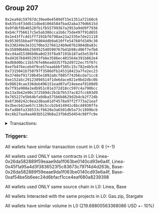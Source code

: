 ## Group 207

```0x980d2e02916d040b6588aea6a89759ee001c65ad
0x2ea9dc59787dc39ee0e4589df15e1351a72160c6
0x635c6f3ddb11dbe81064584fbad2aba379d6615d
0x9fdbf8b46528fb1fb55799367a2953a9dd9f7936
0xb4c7756617c5e5ab386cca1b6c75de497f91d655
0x1e43ffc4d1ff7191bf6798ae23a2335e7de21118
0x953055bbadff6904ddb9a610ffe54760fd349c30
0x330249e3e33170be32766124b9e07b1984d8a83c
0x35890b66b256952540590767bd1b98cd06f7efb0
0xcd4ad15306b9ba0d235f8a97191b187ad3e53bf4
0xd4167b84952933fb8e3586ec401564e391b862e4
0xdb8d0bc11b576fe86eadd357fb2d9722ec75f67c
0xefb476eceb4f9ce57eaabbbf505c15c782e4b5c6
0x7315041b750797f3586dfb245310423a7fe2ec23
0x3748ef91720b45e1092a8cf085f74266cda71cc8
0xe152a5c29123894514f1de6dace021e9bd2dbc0b
0x98619cae336deb496151ead07af24eeeaf8108d9
0x7f91e908e2edb951c01e372d18cc597c4a790bcc
0x13a3b42e90c372589dc2b1b7b537ac82fcc603d9
0x765227e5b64bfa9dba575b6b8629d2b4cb2f72db
0x6f360242c0ea2d8aa81df4578a97f2f773a21eaf
0x3becb42ae67c138c5ccb2b414941c6bcd4930ffe
0xfad86fa338533cf6620a3a6501db5a73c1899bcb
0xc6b27aa9aa403b5129b8a23fb6d5d454c98ffc9e
```
<details>
<summary>Transactions:</summary>

Hashes: 

Wallet: 0x980d2e02916d040b6588aea6a89759ee001c65ad

       Hash: 0xbeed5bbd0b98b3cab174d300a174aa9c7a475c75a49effd76bd76e2c23c5a113
         - source chain: Linea
         - destination chain: Zora
         - project: Gas.zip
         - contract: 0x26da582889f59eaae9da1f063be0140cd93e6a4f
         - value USD: 4.90159117e-05
       Hash: 0x092832eaee8a6ca0625bfaf6e713a40b6f02f660e59784ac974f6311ca92b4ed
         - source chain: Linea
         - destination chain: Base
         - project: Stargate
         - contract: 0x45f1a95a4d3f3836523f5c83673c797f4d4d263b
         - value USD: 12.610269234
       Hash: 0x4d60284d4e31c21d99457a2bf60311e8a7abc3be91651edde97811c052af8100
         - source chain: Base
         - destination chain: Kava
         - project: Gas.zip
         - contract: 0x26da582889f59eaae9da1f063be0140cd93e6a4f
         - value USD: 2.797426721e-08
       Hash: 0x2a4dbd79cf5109a331829a8606043240a8280294d97b82f697b6a87ea12ff360
         - source chain: Linea
         - destination chain: Scroll
         - project: Gas.zip
         - contract: 0x26da582889f59eaae9da1f063be0140cd93e6a4f
         - value USD: 0.0001581225579
       Hash: 0x0e0cbb62c3b0fd53e4c9604ff50a9cf72c67f820639d9f649bcf076b8a60eb3d
         - source chain: Base
         - destination chain: Zora
         - project: Gas.zip
         - contract: 0x26da582889f59eaae9da1f063be0140cd93e6a4f
         - value USD: 8.564423697e-05
       Hash: 0x6c1a98466e6c02de8223b3c5c88c147f62c0c42c3dc0ae663a33729729618080
         - source chain: Base
         - destination chain: Optimism
         - project: Stargate
         - contract: 0xaf54be5b6eec24d6bfacf1cce4eaf680a8239398
         - value USD: 207.077443589
Wallet: 0x2ea9dc59787dc39ee0e4589df15e1351a72160c6

       Hash:0x9b71804ea4e536254571c1381ed5038495e121d5cfeba008fda0bb11767965fd
         - source chain: Linea
         - destination chain: Scroll
         - project: Gas.zip
         - contract: 0x26da582889f59eaae9da1f063be0140cd93e6a4f
         - value USD: 8.052614066e-05
       Hash:0xb6a005da5badeedd71d101b6231dbecce72b169d49a79ee716dd6917ce585bc8
         - source chain: Linea
         - destination chain: Base
         - project: Stargate
         - contract: 0x45f1a95a4d3f3836523f5c83673c797f4d4d263b
         - value USD: 13.799873697
       Hash:0x8405d6ef7363fd1928d62874219382769b2263aa71986510cdadf3007e1c34a2
         - source chain: Base
         - destination chain: Base
         - project: Gas.zip
         - contract: 0x26da582889f59eaae9da1f063be0140cd93e6a4f
         - value USD: 9.699095106e-05
       Hash:0x081b311e2c359abd291fc89aa0a578918d35692e8c537c1a473daeedd9983e20
         - source chain: Linea
         - destination chain: Zora
         - project: Gas.zip
         - contract: 0x26da582889f59eaae9da1f063be0140cd93e6a4f
         - value USD: 0.0001510488339
       Hash:0x8357c8203b01b402ec92229e8afe49e407bd7474cc8bf13ac660878cebf3cad8
         - source chain: Base
         - destination chain: Linea
         - project: Gas.zip
         - contract: 0x26da582889f59eaae9da1f063be0140cd93e6a4f
         - value USD: 0.0001385944084
       Hash:0x1f717b3d9fc4d14df31cc7662889513a786a45232cdc8587cdfb4ac26732ef15
         - source chain: Base
         - destination chain: Optimism
         - project: Stargate
         - contract: 0xaf54be5b6eec24d6bfacf1cce4eaf680a8239398
         - value USD: 203.10422979
Wallet: 0x635c6f3ddb11dbe81064584fbad2aba379d6615d

       Hash:0x446b76e6376445efa573d76acbf8b1e9a5078ac4ca44df1a1e32c434c3deb41a
         - source chain: Linea
         - destination chain: Zora
         - project: Gas.zip
         - contract: 0x26da582889f59eaae9da1f063be0140cd93e6a4f
         - value USD: 6.30204579e-05
       Hash:0xfb870f2f375b0473d881943088185880086a2bfed9b9f0af4ca6660b9f53de15
         - source chain: Linea
         - destination chain: Base
         - project: Stargate
         - contract: 0x45f1a95a4d3f3836523f5c83673c797f4d4d263b
         - value USD: 13.372259625
       Hash:0xc4a855ae97bb903e258c9dfd057de397c132c3cee40c33793ccac15e4453a068
         - source chain: Base
         - destination chain: Arbitrum
         - project: Gas.zip
         - contract: 0x26da582889f59eaae9da1f063be0140cd93e6a4f
         - value USD: 2.517742848e-05
       Hash:0x60df1012ad98fc6b915958e00e8c32c6443d82d482a345d6c2fe36697df62866
         - source chain: Linea
         - destination chain: Zora
         - project: Gas.zip
         - contract: 0x26da582889f59eaae9da1f063be0140cd93e6a4f
         - value USD: 4.27389734e-05
       Hash:0xbe16a06ee6f2873f17f9fef4a8915c1efe4f9970f61400b01f34a8abaac59482
         - source chain: Base
         - destination chain: Linea
         - project: Gas.zip
         - contract: 0x26da582889f59eaae9da1f063be0140cd93e6a4f
         - value USD: 0.0001417927409
       Hash:0x4071089ba59d4c24c0dc9adf5ea84fd86f24eae3e8c525e3eb11e65cedd04dd9
         - source chain: Base
         - destination chain: Optimism
         - project: Stargate
         - contract: 0xaf54be5b6eec24d6bfacf1cce4eaf680a8239398
         - value USD: 207.26597183
Wallet: 0x9fdbf8b46528fb1fb55799367a2953a9dd9f7936

       Hash:0x5ad567b7f006177682f7634f58f76799351bc5a05d417211b1b05dedd3e21fca
         - source chain: Linea
         - destination chain: Arbitrum
         - project: Gas.zip
         - contract: 0x26da582889f59eaae9da1f063be0140cd93e6a4f
         - value USD: 0.0001642033042
       Hash:0x0f96f0fb5534bd5c359103d207e3860efc268ab413f8fb94aca0d831be0b752e
         - source chain: Linea
         - destination chain: Base
         - project: Stargate
         - contract: 0x45f1a95a4d3f3836523f5c83673c797f4d4d263b
         - value USD: 14.827024699
       Hash:0x92eeacf6ca81a58c2dd8169879f96bcef29e3631e1f28c2f05f5326f1663ae9f
         - source chain: Base
         - destination chain: Scroll
         - project: Gas.zip
         - contract: 0x26da582889f59eaae9da1f063be0140cd93e6a4f
         - value USD: 8.845228162e-05
       Hash:0x32c23abbd2ceddfa78b984b973614930163210d849c432b5772283a037aa0159
         - source chain: Linea
         - destination chain: Zora
         - project: Gas.zip
         - contract: 0x26da582889f59eaae9da1f063be0140cd93e6a4f
         - value USD: 0.0001153952282
       Hash:0xe371213f269541c99a3037b67e41238339e8c9ca096cf0260ebc4ee44cdb1850
         - source chain: Base
         - destination chain: Polygon
         - project: Gas.zip
         - contract: 0x26da582889f59eaae9da1f063be0140cd93e6a4f
         - value USD: 4.288008471e-08
       Hash:0xb7831291a5884be9594fed73bb37fe3df388553619e8c077064dfc65e1fe1fc9
         - source chain: Base
         - destination chain: Optimism
         - project: Stargate
         - contract: 0xaf54be5b6eec24d6bfacf1cce4eaf680a8239398
         - value USD: 208.243863171
Wallet: 0xb4c7756617c5e5ab386cca1b6c75de497f91d655

       Hash:0xdb74859aded88114dbed81f1975f02c5f529b7a56ae3002bfb12fa48dc137db6
         - source chain: Linea
         - destination chain: Zora
         - project: Gas.zip
         - contract: 0x26da582889f59eaae9da1f063be0140cd93e6a4f
         - value USD: 7.492432218e-05
       Hash:0x28dab903756fecf727841471fc12a0e09e9d8d78a6975b6729c7b6869ba66383
         - source chain: Linea
         - destination chain: Base
         - project: Stargate
         - contract: 0x45f1a95a4d3f3836523f5c83673c797f4d4d263b
         - value USD: 14.460787314
       Hash:0xc8f5754a66e50a873eb8be2bd2d1f14fa79907f0a4bbc22f69f5e659875c688a
         - source chain: Base
         - destination chain: Base
         - project: Gas.zip
         - contract: 0x26da582889f59eaae9da1f063be0140cd93e6a4f
         - value USD: 0.0001113107364
       Hash:0xa8b638b1b1d4279f232e540257d1e2233ca67a849ad6b1a07b7455ac8b623a85
         - source chain: Linea
         - destination chain: Scroll
         - project: Gas.zip
         - contract: 0x26da582889f59eaae9da1f063be0140cd93e6a4f
         - value USD: 8.654642113e-05
       Hash:0xe5fdebaa24058c6c2faf4be5babef8133c14d6064ed5cc0cdfc3308b793a28a4
         - source chain: Base
         - destination chain: Linea
         - project: Gas.zip
         - contract: 0x26da582889f59eaae9da1f063be0140cd93e6a4f
         - value USD: 0.0001637511458
       Hash:0xb1d7e8be93cb9a4c277d69377de24ea3fdafe584a8920bf45168decf121ae35d
         - source chain: Base
         - destination chain: Optimism
         - project: Stargate
         - contract: 0xaf54be5b6eec24d6bfacf1cce4eaf680a8239398
         - value USD: 202.907450125
Wallet: 0x1e43ffc4d1ff7191bf6798ae23a2335e7de21118

       Hash:0x40246b84ad2825e884132b88ca518be956b46991baf1df0a55914076922f83b1
         - source chain: Linea
         - destination chain: Zora
         - project: Gas.zip
         - contract: 0x26da582889f59eaae9da1f063be0140cd93e6a4f
         - value USD: 4.096329764e-05
       Hash:0xb23175b1ad97eade241ad4276d460b79fb5d7e225f46bac5bbcea1cf2ba259eb
         - source chain: Linea
         - destination chain: Base
         - project: Stargate
         - contract: 0x45f1a95a4d3f3836523f5c83673c797f4d4d263b
         - value USD: 13.265719443
       Hash:0xfdb7303d564ad004ead650b2b3b8deb63ee48478f789bff94cb8abd8ce93badf
         - source chain: Base
         - destination chain: Kava
         - project: Gas.zip
         - contract: 0x26da582889f59eaae9da1f063be0140cd93e6a4f
         - value USD: 1.413185058e-08
       Hash:0xc9f27ef84ef2fe2a6c39ef904692e7e9c36a70a906df0148064e83c67e8fa505
         - source chain: Linea
         - destination chain: Scroll
         - project: Gas.zip
         - contract: 0x26da582889f59eaae9da1f063be0140cd93e6a4f
         - value USD: 0.0001759421071
       Hash:0x5e56b40a75e5ca15a8957e09cc8ccfdeb520022fd63f668c3e1b889017fe1f26
         - source chain: Base
         - destination chain: Metis
         - project: Gas.zip
         - contract: 0x26da582889f59eaae9da1f063be0140cd93e6a4f
         - value USD: 4.331381961e-06
       Hash:0x8d3e335a1f06dea7ff058343c0ff8581c6c12a14662d330b5259c8896e101cde
         - source chain: Base
         - destination chain: Optimism
         - project: Stargate
         - contract: 0xaf54be5b6eec24d6bfacf1cce4eaf680a8239398
         - value USD: 204.774874137
Wallet: 0x953055bbadff6904ddb9a610ffe54760fd349c30

       Hash:0xeadfbe283e11d07548779eb459463ba45a932b3d800ea0e4da3f4638a5ed34d2
         - source chain: Linea
         - destination chain: Arbitrum
         - project: Gas.zip
         - contract: 0x26da582889f59eaae9da1f063be0140cd93e6a4f
         - value USD: 5.531795749e-05
       Hash:0x00062fc9019c8d6e5a30d44fd087521b3cdab5606f3f041789587dcdd5f7e485
         - source chain: Linea
         - destination chain: Base
         - project: Stargate
         - contract: 0x45f1a95a4d3f3836523f5c83673c797f4d4d263b
         - value USD: 14.384411784
       Hash:0x7c0ce6d4fa1c20bbd453fc54662691fc3ad179f127c89911de0fb598569f771c
         - source chain: Base
         - destination chain: Scroll
         - project: Gas.zip
         - contract: 0x26da582889f59eaae9da1f063be0140cd93e6a4f
         - value USD: 0.00013851105
       Hash:0xfb4da942b82ca2d60f6923a0e3592c51e5fc3e898fa5ef101763b824fd0342e3
         - source chain: Linea
         - destination chain: Arbitrum
         - project: Gas.zip
         - contract: 0x26da582889f59eaae9da1f063be0140cd93e6a4f
         - value USD: 0.0001032858524
       Hash:0xd09ee7111245f7c77e587655816f0ee8414fbb63699f5b4f53512d5ad71b1cc1
         - source chain: Base
         - destination chain: Scroll
         - project: Gas.zip
         - contract: 0x26da582889f59eaae9da1f063be0140cd93e6a4f
         - value USD: 7.017906248e-05
       Hash:0xd74a76a32abf74d26c88aa510619527272dc1534d484da3af92cc37b7ce788e8
         - source chain: Base
         - destination chain: Optimism
         - project: Stargate
         - contract: 0xaf54be5b6eec24d6bfacf1cce4eaf680a8239398
         - value USD: 201.3040469
Wallet: 0x330249e3e33170be32766124b9e07b1984d8a83c

       Hash:0xfc6f6dbf8df7ca0295f5e060513c1fdc3bbe32bb7de834fc5aca5956b0cbd42f
         - source chain: Linea
         - destination chain: Kava
         - project: Gas.zip
         - contract: 0x26da582889f59eaae9da1f063be0140cd93e6a4f
         - value USD: 1.184133948e-08
       Hash:0x5776af7577f87c6eb5f463b1c054a19febf58ea2fee8a943199e63c9bec5d1e1
         - source chain: Linea
         - destination chain: Base
         - project: Stargate
         - contract: 0x45f1a95a4d3f3836523f5c83673c797f4d4d263b
         - value USD: 14.629693462
       Hash:0x113093ed67ecc1fbf128db7ba11e29e505678e74f982e12b1f5668bdec2690b4
         - source chain: Base
         - destination chain: Metis
         - project: Gas.zip
         - contract: 0x26da582889f59eaae9da1f063be0140cd93e6a4f
         - value USD: 1.79421498e-06
       Hash:0x66fef11febadaab0985f0fe259c33f36ec40264afbd3f0ad5fc0fd787f4f5c18
         - source chain: Linea
         - destination chain: Zora
         - project: Gas.zip
         - contract: 0x26da582889f59eaae9da1f063be0140cd93e6a4f
         - value USD: 0.0001399701379
       Hash:0xd9d357337e9e610d5a891a82374a21b586b09884fc554b4787fda868ea0c51d4
         - source chain: Base
         - destination chain: Kava
         - project: Gas.zip
         - contract: 0x26da582889f59eaae9da1f063be0140cd93e6a4f
         - value USD: 1.211996995e-08
       Hash:0x66b2fe4aa4094b4e024f4dd68b0bec0546f243aa11a83832fcd6a781b4779dba
         - source chain: Base
         - destination chain: Optimism
         - project: Stargate
         - contract: 0xaf54be5b6eec24d6bfacf1cce4eaf680a8239398
         - value USD: 202.162905517
Wallet: 0x35890b66b256952540590767bd1b98cd06f7efb0

       Hash:0x0076fcc3e105ffa820c856ca195150b387e0a48833c5d90af359ac5d0762417a
         - source chain: Linea
         - destination chain: Scroll
         - project: Gas.zip
         - contract: 0x26da582889f59eaae9da1f063be0140cd93e6a4f
         - value USD: 2.102457659e-05
       Hash:0x51b7db84224048a3cdb694b956ce73b5fa5a52bd7e10553c50886fd54f84ed6b
         - source chain: Linea
         - destination chain: Base
         - project: Stargate
         - contract: 0x45f1a95a4d3f3836523f5c83673c797f4d4d263b
         - value USD: 14.604784799
       Hash:0x5cd1e2d1a7add425d80d54b2f79762c9869163d6394f80ecaac5d1e10d747d40
         - source chain: Base
         - destination chain: Linea
         - project: Gas.zip
         - contract: 0x26da582889f59eaae9da1f063be0140cd93e6a4f
         - value USD: 0.0001391753715
       Hash:0xc893b4b7fdf5fba698335b902af4497c61601e2b8d989aaa06f65ed3be4d70fa
         - source chain: Linea
         - destination chain: Linea
         - project: Gas.zip
         - contract: 0x26da582889f59eaae9da1f063be0140cd93e6a4f
         - value USD: 8.58341049e-05
       Hash:0x8d042b7a307ccd4488e8043618634dbd78001ad47222d8812556b8b162873bf0
         - source chain: Base
         - destination chain: Scroll
         - project: Gas.zip
         - contract: 0x26da582889f59eaae9da1f063be0140cd93e6a4f
         - value USD: 0.0001404016316
       Hash:0xaba5294f2ea36ded8eed1a06fed95fef82ab1fe891fa97756b5c91994ae1b87c
         - source chain: Base
         - destination chain: Optimism
         - project: Stargate
         - contract: 0xaf54be5b6eec24d6bfacf1cce4eaf680a8239398
         - value USD: 201.798420014
Wallet: 0xcd4ad15306b9ba0d235f8a97191b187ad3e53bf4

       Hash:0xc69ad57e78af072e8e6320875f047e7ebb5c560b7cedd90effcbaf18868b1633
         - source chain: Linea
         - destination chain: Arbitrum
         - project: Gas.zip
         - contract: 0x26da582889f59eaae9da1f063be0140cd93e6a4f
         - value USD: 5.431348953e-05
       Hash:0x714263282f59de89ebcb2176b24d02d37bbf33c0d9ccba50f2cc93ffc3cc9c88
         - source chain: Linea
         - destination chain: Base
         - project: Stargate
         - contract: 0x45f1a95a4d3f3836523f5c83673c797f4d4d263b
         - value USD: 15.707485597
       Hash:0x6ad0f48619270dba07d96d2f82bc4f069122b70c24ea51241b7e0c1fd4749987
         - source chain: Base
         - destination chain: Kava
         - project: Gas.zip
         - contract: 0x26da582889f59eaae9da1f063be0140cd93e6a4f
         - value USD: 3.940612181e-08
       Hash:0x6ef62f7fefdf302bd93054e75dbcd025ef40147f195dc5113cd9649811bca7a8
         - source chain: Linea
         - destination chain: Zora
         - project: Gas.zip
         - contract: 0x26da582889f59eaae9da1f063be0140cd93e6a4f
         - value USD: 0.0001502987231
       Hash:0x9249ad65151f7b114d48ba985285eaa11f4be8a3fef8850dd04d4045101d40ea
         - source chain: Base
         - destination chain: Kava
         - project: Gas.zip
         - contract: 0x26da582889f59eaae9da1f063be0140cd93e6a4f
         - value USD: 8.615927489e-09
       Hash:0xac2bba58687fb7a56ad895c4259832992a15a5a5237cb9d4d5da9d9f019d3661
         - source chain: Base
         - destination chain: Optimism
         - project: Stargate
         - contract: 0xaf54be5b6eec24d6bfacf1cce4eaf680a8239398
         - value USD: 205.041230885
Wallet: 0xd4167b84952933fb8e3586ec401564e391b862e4

       Hash:0x85e8674cd5aca5bafa0bdb3182d622d49222f9422a75148a9b8b1a372db45dfa
         - source chain: Linea
         - destination chain: Arbitrum
         - project: Gas.zip
         - contract: 0x26da582889f59eaae9da1f063be0140cd93e6a4f
         - value USD: 4.169874357e-05
       Hash:0x01118192ee8d8c23c0fca97c3404cfe4af11ccaadd0a76731fa03e4df3605448
         - source chain: Linea
         - destination chain: Base
         - project: Stargate
         - contract: 0x45f1a95a4d3f3836523f5c83673c797f4d4d263b
         - value USD: 14.476021029
       Hash:0xbdc5aa613246a5e26ce6ff173fc4a2b8196902bc32b67752f8385d06b9a57153
         - source chain: Base
         - destination chain: Metis
         - project: Gas.zip
         - contract: 0x26da582889f59eaae9da1f063be0140cd93e6a4f
         - value USD: 3.52895322e-06
       Hash:0xa1745c3a67f6e3cdf9c5275717f3fd68861343fe918214eb3d4e081f7d5f4a64
         - source chain: Linea
         - destination chain: Arbitrum
         - project: Gas.zip
         - contract: 0x26da582889f59eaae9da1f063be0140cd93e6a4f
         - value USD: 5.235524241e-05
       Hash:0x31fd664ce3c3d39d2c92d7cf39cc036a865207ae47dd3d30be808abd9a87e74e
         - source chain: Base
         - destination chain: Zora
         - project: Gas.zip
         - contract: 0x26da582889f59eaae9da1f063be0140cd93e6a4f
         - value USD: 0.0001127467647
       Hash:0x0767b29e406a6372131cf79559ec133a7e4d7f7c2cd5c325ad0de0bf2b02b3f1
         - source chain: Base
         - destination chain: Optimism
         - project: Stargate
         - contract: 0xaf54be5b6eec24d6bfacf1cce4eaf680a8239398
         - value USD: 207.524271774
Wallet: 0xdb8d0bc11b576fe86eadd357fb2d9722ec75f67c

       Hash:0x2081ddeb224b90ae230668d505627eebb1703ba278ec13a5728104ad64e5894d
         - source chain: Linea
         - destination chain: Base
         - project: Gas.zip
         - contract: 0x26da582889f59eaae9da1f063be0140cd93e6a4f
         - value USD: 0.00014366794
       Hash:0x7faf40826648cbe9e5c34e74c5963ebc017427b97534fb578ab7504f003a0f3c
         - source chain: Linea
         - destination chain: Base
         - project: Stargate
         - contract: 0x45f1a95a4d3f3836523f5c83673c797f4d4d263b
         - value USD: 15.729252616
       Hash:0x8d03a686d6100265588ef68ef542e31e9820cc79baeb8ef54601b6f754dabcb0
         - source chain: Base
         - destination chain: Base
         - project: Gas.zip
         - contract: 0x26da582889f59eaae9da1f063be0140cd93e6a4f
         - value USD: 3.321607913e-05
       Hash:0x50307c5591cc9d283561d8389fd036d07df7a85f144de2d799defc522f5ab431
         - source chain: Linea
         - destination chain: Zora
         - project: Gas.zip
         - contract: 0x26da582889f59eaae9da1f063be0140cd93e6a4f
         - value USD: 2.633070328e-05
       Hash:0x4a84e1d7586bdc9db4b87980702a5b05bd6ab892a4cc7599d6b95ec40ee423fa
         - source chain: Base
         - destination chain: Metis
         - project: Gas.zip
         - contract: 0x26da582889f59eaae9da1f063be0140cd93e6a4f
         - value USD: 3.455276177e-06
       Hash:0x1b1797254145714fe29332f3ad6d81c26df682748349f1821bc0bdd1ec627f47
         - source chain: Base
         - destination chain: Optimism
         - project: Stargate
         - contract: 0xaf54be5b6eec24d6bfacf1cce4eaf680a8239398
         - value USD: 201.381751849
Wallet: 0xefb476eceb4f9ce57eaabbbf505c15c782e4b5c6

       Hash:0xe6527953424ae40a366ac80e8befdee720ed59335ab0be7d4cc01bd7db4cbd61
         - source chain: Linea
         - destination chain: Arbitrum
         - project: Gas.zip
         - contract: 0x26da582889f59eaae9da1f063be0140cd93e6a4f
         - value USD: 7.078274119e-05
       Hash:0x4a0c956e6c99f444a91b813035ac44e9b6bb057c5455e91b868502489d1a0bfa
         - source chain: Linea
         - destination chain: Base
         - project: Stargate
         - contract: 0x45f1a95a4d3f3836523f5c83673c797f4d4d263b
         - value USD: 13.290889681
       Hash:0x79ba2859fccf3ad8a9927ddbc8f4cce49cd20837c57e1a63591d918d5c407b9d
         - source chain: Base
         - destination chain: Base
         - project: Gas.zip
         - contract: 0x26da582889f59eaae9da1f063be0140cd93e6a4f
         - value USD: 4.351306366e-05
       Hash:0xc6db6c4c262371457070188ed1fc0ddffdea9323fa780a5b4f8b2df88cfdf36c
         - source chain: Linea
         - destination chain: Metis
         - project: Gas.zip
         - contract: 0x26da582889f59eaae9da1f063be0140cd93e6a4f
         - value USD: 2.031572278e-06
       Hash:0x222bc05e43bc621d9b3ab6b8f88c9e9dfaedbf5bb6f6b99b5edfa5382ac9fa70
         - source chain: Base
         - destination chain: Polygon
         - project: Gas.zip
         - contract: 0x26da582889f59eaae9da1f063be0140cd93e6a4f
         - value USD: 1.514490482e-08
       Hash:0xfaa49c1d869ab77cbc7414d41e5d6978c04db73c026fc02a065f45f177320b52
         - source chain: Base
         - destination chain: Optimism
         - project: Stargate
         - contract: 0xaf54be5b6eec24d6bfacf1cce4eaf680a8239398
         - value USD: 201.636473078
Wallet: 0x7315041b750797f3586dfb245310423a7fe2ec23

       Hash:0xba2262d1dcbaf760d16e28f2902a5e4c379a9201356f48173aea001821dc31d9
         - source chain: Linea
         - destination chain: Scroll
         - project: Gas.zip
         - contract: 0x26da582889f59eaae9da1f063be0140cd93e6a4f
         - value USD: 0.0001454199881
       Hash:0xef79ceb33317853a26c7f311cef5dcb0c1ccf1070cf35a13ae64f75b63b7b5ac
         - source chain: Linea
         - destination chain: Base
         - project: Stargate
         - contract: 0x45f1a95a4d3f3836523f5c83673c797f4d4d263b
         - value USD: 14.506944784
       Hash:0x6ff10dd8b2cbfd943ed89a10e93d45110f7a992ffa6e1ced968976a732ee49d2
         - source chain: Base
         - destination chain: Kava
         - project: Gas.zip
         - contract: 0x26da582889f59eaae9da1f063be0140cd93e6a4f
         - value USD: 1.304675465e-08
       Hash:0x1a827a61771328ce921fd46395436f3c9b6357c57f7ad17c4783e9316b1899af
         - source chain: Linea
         - destination chain: Linea
         - project: Gas.zip
         - contract: 0x26da582889f59eaae9da1f063be0140cd93e6a4f
         - value USD: 6.440347694e-05
       Hash:0x8f1c9b3d382d1ac964edcf297cea5249edc142ec3165c127f5d706813d419640
         - source chain: Base
         - destination chain: Arbitrum
         - project: Gas.zip
         - contract: 0x26da582889f59eaae9da1f063be0140cd93e6a4f
         - value USD: 2.233662321e-05
       Hash:0x6d2db588b0ca8e2876c5c664fc31efb4fcd0a5cd349b92bed1e286f8bb0c1e6b
         - source chain: Base
         - destination chain: Optimism
         - project: Stargate
         - contract: 0xaf54be5b6eec24d6bfacf1cce4eaf680a8239398
         - value USD: 204.717569374
Wallet: 0x3748ef91720b45e1092a8cf085f74266cda71cc8

       Hash:0x85fb477303921b228c78eb66fd59db97a34f9f04dfeeac26a7775345256641ac
         - source chain: Linea
         - destination chain: Kava
         - project: Gas.zip
         - contract: 0x26da582889f59eaae9da1f063be0140cd93e6a4f
         - value USD: 3.552645194e-08
       Hash:0xe8a436c2b0c280280b16e55b225ce87f770e283e57e71e467666a17dc3a6a3ab
         - source chain: Linea
         - destination chain: Base
         - project: Stargate
         - contract: 0x45f1a95a4d3f3836523f5c83673c797f4d4d263b
         - value USD: 14.228814699
       Hash:0x36f3a330219de2be4e6b8b5bdc7390768ad3d863844c6d1df7588f634a39ad3d
         - source chain: Base
         - destination chain: Kava
         - project: Gas.zip
         - contract: 0x26da582889f59eaae9da1f063be0140cd93e6a4f
         - value USD: 3.524435806e-08
       Hash:0xcd3e4f7b0d9882fbbd5fa3396d5ec6ccce7a25589b4f3032cb3a3918333b1122
         - source chain: Linea
         - destination chain: Metis
         - project: Gas.zip
         - contract: 0x26da582889f59eaae9da1f063be0140cd93e6a4f
         - value USD: 2.895881536e-06
       Hash:0xa6688a38943378849e9546b0b3acf1287dbc5bbab751efd68a1b12de179fd810
         - source chain: Base
         - destination chain: Metis
         - project: Gas.zip
         - contract: 0x26da582889f59eaae9da1f063be0140cd93e6a4f
         - value USD: 2.179481896e-06
       Hash:0x5821ca704e856fae1bc6e44224a9a5233946b0c1c45d90e3649cb4da828751f4
         - source chain: Base
         - destination chain: Optimism
         - project: Stargate
         - contract: 0xaf54be5b6eec24d6bfacf1cce4eaf680a8239398
         - value USD: 204.59402307
Wallet: 0xe152a5c29123894514f1de6dace021e9bd2dbc0b

       Hash:0x27c599e661742c7f00f443c41258538e39117624ca3ef8477a703a0d4deccb63
         - source chain: Linea
         - destination chain: Scroll
         - project: Gas.zip
         - contract: 0x26da582889f59eaae9da1f063be0140cd93e6a4f
         - value USD: 5.466614287e-05
       Hash:0x9eee3e152598b72a0849af1f20076b07e39fc620c3544adac682d9292a0125d1
         - source chain: Linea
         - destination chain: Base
         - project: Stargate
         - contract: 0x45f1a95a4d3f3836523f5c83673c797f4d4d263b
         - value USD: 12.774841068
       Hash:0xd094c9008359fd5401a27cf7de56f2c2e7046aff31348bf29d9be6f99288deaa
         - source chain: Base
         - destination chain: Base
         - project: Gas.zip
         - contract: 0x26da582889f59eaae9da1f063be0140cd93e6a4f
         - value USD: 0.0001396869295
       Hash:0xe00b16ff1fd48146ac0a6be2fbb6cbfd14a7bef8484d7618c397921bdd443dfa
         - source chain: Linea
         - destination chain: Zora
         - project: Gas.zip
         - contract: 0x26da582889f59eaae9da1f063be0140cd93e6a4f
         - value USD: 7.756882858e-05
       Hash:0xe30a3bb82d3aea58f1184350cd6ebbcb55deb9b60d42608b94dcee8c0b137672
         - source chain: Base
         - destination chain: Kava
         - project: Gas.zip
         - contract: 0x26da582889f59eaae9da1f063be0140cd93e6a4f
         - value USD: 3.721347405e-08
       Hash:0x3a2e5cf5b3bbc638463e1ac8bf9973a3435cac6f73d33a5de1f5534482b82f48
         - source chain: Base
         - destination chain: Optimism
         - project: Stargate
         - contract: 0xaf54be5b6eec24d6bfacf1cce4eaf680a8239398
         - value USD: 208.436041154
Wallet: 0x98619cae336deb496151ead07af24eeeaf8108d9

       Hash:0xbbe920e0668c84dd5438ac7c332f48dea65598ae3a73015170ab56baa3206f76
         - source chain: Linea
         - destination chain: Base
         - project: Gas.zip
         - contract: 0x26da582889f59eaae9da1f063be0140cd93e6a4f
         - value USD: 9.18110861e-05
       Hash:0x9816bb072e9425c89444f29e4b7b08d1ccf9b0974821ad8fe286fb6531e56457
         - source chain: Linea
         - destination chain: Base
         - project: Stargate
         - contract: 0x45f1a95a4d3f3836523f5c83673c797f4d4d263b
         - value USD: 14.109407674
       Hash:0x31c61e1f050f65790c60dfcf23d04c283a7179ae2123ade0cdf97dbac6972c3c
         - source chain: Base
         - destination chain: Linea
         - project: Gas.zip
         - contract: 0x26da582889f59eaae9da1f063be0140cd93e6a4f
         - value USD: 3.093067725e-05
       Hash:0x3337f9f5a8be173b9d675787ee16223a1f1cd8f765e23ffab6989610fd52fbfe
         - source chain: Linea
         - destination chain: Linea
         - project: Gas.zip
         - contract: 0x26da582889f59eaae9da1f063be0140cd93e6a4f
         - value USD: 3.309128926e-05
       Hash:0xe3dcd77dad5b8d35c92fde8049a7e306d73eacab1a52c44c6a2059e9ddd14d3d
         - source chain: Base
         - destination chain: Zora
         - project: Gas.zip
         - contract: 0x26da582889f59eaae9da1f063be0140cd93e6a4f
         - value USD: 0.0001602564078
       Hash:0x3b92cf13992f52c94e4043de2e8667156083de9ef1c6af14aa9b3ef152bfca80
         - source chain: Base
         - destination chain: Optimism
         - project: Stargate
         - contract: 0xaf54be5b6eec24d6bfacf1cce4eaf680a8239398
         - value USD: 198.750093223
Wallet: 0x7f91e908e2edb951c01e372d18cc597c4a790bcc

       Hash:0xa88f2fbd5d91eb215d1295c0446c3421036e0c26f34da5a44dfea0c4031058d3
         - source chain: Linea
         - destination chain: Metis
         - project: Gas.zip
         - contract: 0x26da582889f59eaae9da1f063be0140cd93e6a4f
         - value USD: 1.488375903e-06
       Hash:0x3fe3c0a3b861e434d98db033a4a11b9834b962c3e8e57ed6dd649bcbfe631a47
         - source chain: Linea
         - destination chain: Base
         - project: Stargate
         - contract: 0x45f1a95a4d3f3836523f5c83673c797f4d4d263b
         - value USD: 13.427172581
       Hash:0xddf17a25086ccc0e6a7f289aff9b6faa53b0c9d46b2af3b572a376664454ea59
         - source chain: Base
         - destination chain: Kava
         - project: Gas.zip
         - contract: 0x26da582889f59eaae9da1f063be0140cd93e6a4f
         - value USD: 4.512002651e-08
       Hash:0x340205a1fa69a7ba74c645b5943c4a9b3ae2cc8c15bf97fece35ca01be746757
         - source chain: Linea
         - destination chain: Arbitrum
         - project: Gas.zip
         - contract: 0x26da582889f59eaae9da1f063be0140cd93e6a4f
         - value USD: 0.000119911446
       Hash:0x6041bef2aeb69c947bca5997048bbc36854563311716416e16dbd0a43029bcd5
         - source chain: Base
         - destination chain: Linea
         - project: Gas.zip
         - contract: 0x26da582889f59eaae9da1f063be0140cd93e6a4f
         - value USD: 0.0001368561358
       Hash:0x9553a5356af0c86720ba2d6a58fd429f61d450b22e0fc4f7de59c38793cdc80c
         - source chain: Base
         - destination chain: Optimism
         - project: Stargate
         - contract: 0xaf54be5b6eec24d6bfacf1cce4eaf680a8239398
         - value USD: 204.703555363
Wallet: 0x13a3b42e90c372589dc2b1b7b537ac82fcc603d9

       Hash:0x08ab40c08faf367fee257e880914d60068124b2411e5589c560a9346607f9fa5
         - source chain: Linea
         - destination chain: Linea
         - project: Gas.zip
         - contract: 0x26da582889f59eaae9da1f063be0140cd93e6a4f
         - value USD: 0.000146827653
       Hash:0x6cfa278fd607051bfde87c5bfa314eef3d42f0ccdab57dfe1ebfa6b50fa85cca
         - source chain: Linea
         - destination chain: Base
         - project: Stargate
         - contract: 0x45f1a95a4d3f3836523f5c83673c797f4d4d263b
         - value USD: 13.755274008
       Hash:0xdf55c4934cebe7dca9ed46f3c355be74e04d935ecb99207c66964eb130456342
         - source chain: Base
         - destination chain: Zora
         - project: Gas.zip
         - contract: 0x26da582889f59eaae9da1f063be0140cd93e6a4f
         - value USD: 6.784793719e-05
       Hash:0x5805882d699921d6bc3b92df25d0cd95761086b1ec81543f685eeb03d7d73787
         - source chain: Linea
         - destination chain: Base
         - project: Gas.zip
         - contract: 0x26da582889f59eaae9da1f063be0140cd93e6a4f
         - value USD: 0.0001324732169
       Hash:0xa44ff8c223bdd9be33fbdb6df875c474afb0b0561f2ebc4afbda8e7697b3337c
         - source chain: Base
         - destination chain: Metis
         - project: Gas.zip
         - contract: 0x26da582889f59eaae9da1f063be0140cd93e6a4f
         - value USD: 3.319706148e-06
       Hash:0x7d57b20b650a24c944cd838637ae759d97f1b8ca6c3aa1ac1655cffb6e3bd679
         - source chain: Base
         - destination chain: Optimism
         - project: Stargate
         - contract: 0xaf54be5b6eec24d6bfacf1cce4eaf680a8239398
         - value USD: 207.129556208
Wallet: 0x765227e5b64bfa9dba575b6b8629d2b4cb2f72db

       Hash:0x2b8712e0e55f671f97c8df7c0964d2e71bd7fce7810c09f7c9cdc156b10f928b
         - source chain: Linea
         - destination chain: Base
         - project: Gas.zip
         - contract: 0x26da582889f59eaae9da1f063be0140cd93e6a4f
         - value USD: 3.083731136e-05
       Hash:0xe971d3ae42904527db2ee24c0af6c2e5884bdc9b61cd883c8964ccc773575cde
         - source chain: Linea
         - destination chain: Base
         - project: Stargate
         - contract: 0x45f1a95a4d3f3836523f5c83673c797f4d4d263b
         - value USD: 15.284185919
       Hash:0x1599d7199cc52b993db7718c34aa0a88b91e6574b04f442ea521e227e942c4ec
         - source chain: Base
         - destination chain: Base
         - project: Gas.zip
         - contract: 0x26da582889f59eaae9da1f063be0140cd93e6a4f
         - value USD: 0.0001210620056
       Hash:0x5d0348d5ba440f985ece0774f888f29f86e0ab6f95805e225bf103a3472d1686
         - source chain: Linea
         - destination chain: Scroll
         - project: Gas.zip
         - contract: 0x26da582889f59eaae9da1f063be0140cd93e6a4f
         - value USD: 5.982661409e-05
       Hash:0x800b9a59854df4f5c9dbd9593715f22c0def200dcd5176f17580bb9735f5f790
         - source chain: Base
         - destination chain: Polygon
         - project: Gas.zip
         - contract: 0x26da582889f59eaae9da1f063be0140cd93e6a4f
         - value USD: 2.139492531e-08
       Hash:0x89d70cbefa9ee5201633bb1d30dcc7cddab4a78758121428c1fd8fe74fdcd518
         - source chain: Base
         - destination chain: Optimism
         - project: Stargate
         - contract: 0xaf54be5b6eec24d6bfacf1cce4eaf680a8239398
         - value USD: 207.528568501
Wallet: 0x6f360242c0ea2d8aa81df4578a97f2f773a21eaf

       Hash:0xee58d62f9771a2efd9e76fe0adbbe7e44e3de616844f887df6083f142e630269
         - source chain: Linea
         - destination chain: Base
         - project: Gas.zip
         - contract: 0x26da582889f59eaae9da1f063be0140cd93e6a4f
         - value USD: 9.146066211e-05
       Hash:0x3071cbb389d3152ae66bbda7d0d5f4cbb0885a6ac9cb67ec1dc241055d853f91
         - source chain: Linea
         - destination chain: Base
         - project: Stargate
         - contract: 0x45f1a95a4d3f3836523f5c83673c797f4d4d263b
         - value USD: 15.081320747
       Hash:0x57930785edaba05e4e6f367dca9c464c2c9c442a98d6f179aeabd340c2592d2d
         - source chain: Base
         - destination chain: Linea
         - project: Gas.zip
         - contract: 0x26da582889f59eaae9da1f063be0140cd93e6a4f
         - value USD: 6.651758548e-05
       Hash:0xbf55195ea68592dbff54f2ff98b14646b0a1e96af89323d1d4c78757e4b8fae8
         - source chain: Linea
         - destination chain: Base
         - project: Gas.zip
         - contract: 0x26da582889f59eaae9da1f063be0140cd93e6a4f
         - value USD: 3.73916338e-05
       Hash:0xc23b43dd94678e0192fe9abb06ce067b287204a1d356bdd50bce819950e6be6b
         - source chain: Base
         - destination chain: Kava
         - project: Gas.zip
         - contract: 0x26da582889f59eaae9da1f063be0140cd93e6a4f
         - value USD: 1.222133142e-08
       Hash:0xf7f96e74eefc7a1727bd3532bc4baca5e3718dc9cae4df8f827b1d0ab6b794e3
         - source chain: Base
         - destination chain: Optimism
         - project: Stargate
         - contract: 0xaf54be5b6eec24d6bfacf1cce4eaf680a8239398
         - value USD: 203.773548548
Wallet: 0x3becb42ae67c138c5ccb2b414941c6bcd4930ffe

       Hash:0x851c901037b00c0b3d68838ce863f6fa3c6e89a0c770bda86102e4e1dbd147f3
         - source chain: Linea
         - destination chain: Linea
         - project: Gas.zip
         - contract: 0x26da582889f59eaae9da1f063be0140cd93e6a4f
         - value USD: 0.0001317594213
       Hash:0xe23df23ac1407ee2480ea4bf6e6ea5a9ef81f823fdaad8654e9c943fc82aec24
         - source chain: Linea
         - destination chain: Base
         - project: Stargate
         - contract: 0x45f1a95a4d3f3836523f5c83673c797f4d4d263b
         - value USD: 14.405987194
       Hash:0x07c5a103c8509b1073e094166aba65b815244ef23d26bd2337bfa9ac3416a132
         - source chain: Base
         - destination chain: Base
         - project: Gas.zip
         - contract: 0x26da582889f59eaae9da1f063be0140cd93e6a4f
         - value USD: 3.525410147e-05
       Hash:0x2307c9b8c4df6a72a9a232bd467da948d807b10b0b42a05219e29e23b4dd9cef
         - source chain: Linea
         - destination chain: Arbitrum
         - project: Gas.zip
         - contract: 0x26da582889f59eaae9da1f063be0140cd93e6a4f
         - value USD: 0.0001410198761
       Hash:0x139b203937ad84fbc380feb7a9f8e662035c3f3aa0c686cd28d51314bec7cd1b
         - source chain: Base
         - destination chain: Polygon
         - project: Gas.zip
         - contract: 0x26da582889f59eaae9da1f063be0140cd93e6a4f
         - value USD: 2.098568802e-08
       Hash:0x519795792683344b8749e95c96fa9fca4c6fe943846fab3dfb0dc5936ec56e06
         - source chain: Base
         - destination chain: Optimism
         - project: Stargate
         - contract: 0xaf54be5b6eec24d6bfacf1cce4eaf680a8239398
         - value USD: 201.443532908
Wallet: 0xfad86fa338533cf6620a3a6501db5a73c1899bcb

       Hash:0xc07a07c61a785f4975e3036b923eb531beb793905b1cabee17e366b05fc0922a
         - source chain: Linea
         - destination chain: Arbitrum
         - project: Gas.zip
         - contract: 0x26da582889f59eaae9da1f063be0140cd93e6a4f
         - value USD: 0.0001703060605
       Hash:0xabf590025e20a475125a1a220882c71ec2fadf0b58f1bdabee19ef20806819cf
         - source chain: Linea
         - destination chain: Base
         - project: Stargate
         - contract: 0x45f1a95a4d3f3836523f5c83673c797f4d4d263b
         - value USD: 15.085014029
       Hash:0x42c32d8c659d4ca5dd242cd874606384c8b94eef7b1a803fce256c067142ff64
         - source chain: Base
         - destination chain: Zora
         - project: Gas.zip
         - contract: 0x26da582889f59eaae9da1f063be0140cd93e6a4f
         - value USD: 0.0001027690316
       Hash:0x6da914944610ea9b7b08fe0b8edf65dc34f786ec28655fe78c3e42d274286dc1
         - source chain: Linea
         - destination chain: Metis
         - project: Gas.zip
         - contract: 0x26da582889f59eaae9da1f063be0140cd93e6a4f
         - value USD: 1.007044514e-06
       Hash:0x66388bc7886b8682a97deb3700513085ad5dfac7fc5477c8380255b778efd71c
         - source chain: Base
         - destination chain: Linea
         - project: Gas.zip
         - contract: 0x26da582889f59eaae9da1f063be0140cd93e6a4f
         - value USD: 2.940573547e-05
       Hash:0x1440fc9ab4197bb00909adc2ac498ce96613da77c58d9289ad5a2de37f998c19
         - source chain: Base
         - destination chain: Optimism
         - project: Stargate
         - contract: 0xaf54be5b6eec24d6bfacf1cce4eaf680a8239398
         - value USD: 202.393170346
Wallet: 0xc6b27aa9aa403b5129b8a23fb6d5d454c98ffc9e

       Hash:0xc66b0a1c93cfc8425ac40b11fb793acf65a29394c140a39bbb129d3276e1fd83
         - source chain: Linea
         - destination chain: Linea
         - project: Gas.zip
         - contract: 0x26da582889f59eaae9da1f063be0140cd93e6a4f
         - value USD: 9.640242591e-05
       Hash:0x53e97b8a96d1bc9107720cfef02be7e0df3d9fe01096f0f0e27de58abed167cc
         - source chain: Linea
         - destination chain: Base
         - project: Stargate
         - contract: 0x45f1a95a4d3f3836523f5c83673c797f4d4d263b
         - value USD: 14.48132397
       Hash:0xe88c29805897e40b8f193ccb6eb66e51caaee837b6a778faf3c74fc0f23767b9
         - source chain: Base
         - destination chain: Metis
         - project: Gas.zip
         - contract: 0x26da582889f59eaae9da1f063be0140cd93e6a4f
         - value USD: 3.793188541e-06
       Hash:0x7d7d59b949e93417c48c3c060cb4561cfb44fa9d908a65cb3a9a23d343994094
         - source chain: Linea
         - destination chain: Linea
         - project: Gas.zip
         - contract: 0x26da582889f59eaae9da1f063be0140cd93e6a4f
         - value USD: 9.61499155e-05
       Hash:0x6f001effff5da8ac7829c3adb9d9443c1f2d1993f46b28337df405f2184e0015
         - source chain: Base
         - destination chain: Metis
         - project: Gas.zip
         - contract: 0x26da582889f59eaae9da1f063be0140cd93e6a4f
         - value USD: 1.864006126e-06
       Hash:0x9f44c19de2f984461c96410c6bfb04fa732e21e2f5c3735ed1421b7d5b09d831
         - source chain: Base
         - destination chain: Optimism
         - project: Stargate
         - contract: 0xaf54be5b6eec24d6bfacf1cce4eaf680a8239398
         - value USD: 197.297522097

</details>


### Triggers: 
All wallets have similar transaction count in L0: 6 (+-1)

All wallets used ONLY same contracts in L0: Linea-0x26da582889f59eaae9da1f063be0140cd93e6a4f, Linea-0x45f1a95a4d3f3836523f5c83673c797f4d4d263b, Base-0x26da582889f59eaae9da1f063be0140cd93e6a4f, Base-0xaf54be5b6eec24d6bfacf1cce4eaf680a8239398

All wallets used ONLY same source chain in L0: Linea, Base

All wallets Interacted with the same projects in L0: Gas.zip, Stargate

All wallets have similar volume in L0 (219.68800563368086 USD +- 10%)

